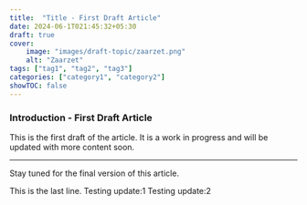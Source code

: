 ```yaml
---
title:  "Title - First Draft Article"
date: 2024-06-1T021:45:32+05:30
draft: true
cover:
    image: "images/draft-topic/zaarzet.png"
    alt: "Zaarzet"
tags: ["tag1", "tag2", "tag3"]
categories: ["category1", "category2"]
showTOC: false
---
```


### Introduction - First Draft Article

This is the first draft of the article. It is a work in progress and will be updated with more content soon.

---
Stay tuned for the final version of this article.

This is the last line.
Testing update:1
Testing update:2
